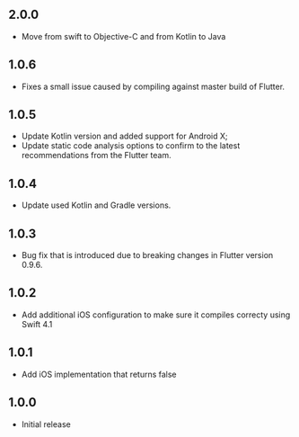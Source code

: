 ## 2.0.0
* Move from swift to Objective-C and from Kotlin to Java

## 1.0.6

* Fixes a small issue caused by compiling against master build of Flutter.

## 1.0.5

* Update Kotlin version and added support for Android X;
* Update static code analysis options to confirm to the latest recommendations from the Flutter team.

## 1.0.4

* Update used Kotlin and Gradle versions.

## 1.0.3

* Bug fix that is introduced due to breaking changes in Flutter version 0.9.6.

## 1.0.2

* Add additional iOS configuration to make sure it compiles correcty using Swift 4.1

## 1.0.1

* Add iOS implementation that returns false


## 1.0.0

* Initial release
